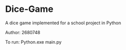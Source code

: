 # Dice-Game
A dice game implemented for a school project in Python

Author: 2680748

To run: Python.exe main.py
